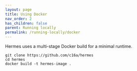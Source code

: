 ```yaml
---
layout: page
title: Using Docker
nav_order: 2
has_children: false
parent: Running locally
permalink: /running-locally/docker
---
```


Hermes uses a multi-stage Docker build for a minimal runtime.

```shell
git clone https://github.com/c16a/hermes
cd hermes
docker build -t hermes-image .
```
